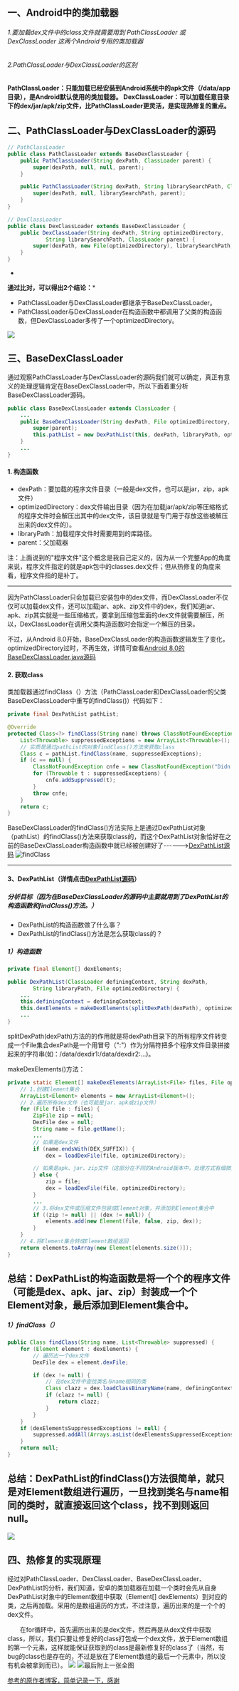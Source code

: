 ## 一、Android中的类加载器
###### 1.要加载dex文件中的class文件就需要用到 PathClassLoader 或 DexClassLoader 这两个Android专用的类加载器
###### 2.PathClassLoader与DexClassLoader的区别
**PathClassLoader：只能加载已经安装到Android系统中的apk文件（/data/app目录），是Android默认使用的类加载器。
DexClassLoader：可以加载任意目录下的dex/jar/apk/zip文件，比PathClassLoader更灵活，是实现热修复的重点。**

## 二、PathClassLoader与DexClassLoader的源码
```java
// PathClassLoader
public class PathClassLoader extends BaseDexClassLoader {
    public PathClassLoader(String dexPath, ClassLoader parent) {
        super(dexPath, null, null, parent);
    }

    public PathClassLoader(String dexPath, String librarySearchPath, ClassLoader parent) {
        super(dexPath, null, librarySearchPath, parent);
    }
}

// DexClassLoader
public class DexClassLoader extends BaseDexClassLoader {
    public DexClassLoader(String dexPath, String optimizedDirectory,
            String librarySearchPath, ClassLoader parent) {
        super(dexPath, new File(optimizedDirectory), librarySearchPath, parent);
    }
}

```
*
**通过比对，可以得出2个结论：***

- PathClassLoader与DexClassLoader都继承于BaseDexClassLoader。
- PathClassLoader与DexClassLoader在构造函数中都调用了父类的构造函数，但DexClassLoader多传了一个optimizedDirectory。

![](https://upload-images.jianshu.io/upload_images/4050443-0cca582fdd60f8a8.png?imageMogr2/auto-orient/strip%7CimageView2/2/w/700)


## 三、BaseDexClassLoader
通过观察PathClassLoader与DexClassLoader的源码我们就可以确定，真正有意义的处理逻辑肯定在BaseDexClassLoader中，所以下面着重分析BaseDexClassLoader源码。
```java
public class BaseDexClassLoader extends ClassLoader {
    ...
    public BaseDexClassLoader(String dexPath, File optimizedDirectory, String libraryPath, ClassLoader parent){
        super(parent);
        this.pathList = new DexPathList(this, dexPath, libraryPath, optimizedDirectory);
    }
    ...
}

```
#### 1. 构造函数
- dexPath：要加载的程序文件目录（一般是dex文件，也可以是jar，zip，apk文件）
- optimizedDirectory：dex文件输出目录（因为在加载jar/apk/zip等压缩格式的程序文件时会解压出其中的dex文件，该目录就是专门用于存放这些被解压出来的dex文件的）。
- libraryPath：加载程序文件时需要用到的库路径。
- parent：父加载器

注：上面说到的"程序文件"这个概念是我自己定义的，因为从一个完整App的角度来说，程序文件指定的就是apk包中的classes.dex文件；但从热修复的角度来看，程序文件指的是补丁。


------------

因为PathClassLoader只会加载已安装包中的dex文件，而DexClassLoader不仅仅可以加载dex文件，还可以加载jar、apk、zip文件中的dex，我们知道jar、apk、zip其实就是一些压缩格式，要拿到压缩包里面的dex文件就需要解压，所以，DexClassLoader在调用父类构造函数时会指定一个解压的目录。

不过，从Android 8.0开始，BaseDexClassLoader的构造函数逻辑发生了变化，optimizedDirectory过时，不再生效，详情可查看[Android 8.0的BaseDexClassLoader.java源码](http://androidxref.com/8.0.0_r4/xref/libcore/dalvik/src/main/java/dalvik/system/BaseDexClassLoader.java "Android 8.0的BaseDexClassLoader.java源码")

####  2. 获取class
类加载器通过findClass（）方法（PathClassLoader和DexClassLoader的父类BaseDexClassLoader中重写的findClass()）代码如下：
```java
private final DexPathList pathList;

@Override
protected Class<?> findClass(String name) throws ClassNotFoundException {
    List<Throwable> suppressedExceptions = new ArrayList<Throwable>();
    // 实质是通过pathList的对象findClass()方法来获取class
    Class c = pathList.findClass(name, suppressedExceptions);
    if (c == null) {
        ClassNotFoundException cnfe = new ClassNotFoundException("Didn't find class \"" + name + "\" on path: " + pathList);
        for (Throwable t : suppressedExceptions) {
            cnfe.addSuppressed(t);
        }
        throw cnfe;
    }
    return c;
}

```
BaseDexClassLoader的findClass()方法实际上是通过DexPathList对象（pathList）的findClass()方法来获取class的，而这个DexPathList对象恰好在之前的BaseDexClassLoader构造函数中就已经被创建好了------>[DexPathList源码](http://androidxref.com/8.0.0_r4/xref/libcore/dalvik/src/main/java/dalvik/system/DexPathList.java "DexPathList源码")
![findClass](https://upload-images.jianshu.io/upload_images/4050443-e3ae8e11a2d8a346.png "findClass")

------------


#### 3、DexPathList（详情点击[DexPathList源码](http://androidxref.com/8.0.0_r4/xref/libcore/dalvik/src/main/java/dalvik/system/DexPathList.java "DexPathList源码")）
##### 分析目标（*因为在BaseDexClassLoader的源码中主要就用到了DexPathList的构造函数和findClass()方法。*）
- DexPathList的构造函数做了什么事？
- DexPathList的findClass()方法是怎么获取class的？

##### 1）构造函数
```java
private final Element[] dexElements;

public DexPathList(ClassLoader definingContext, String dexPath,
        String libraryPath, File optimizedDirectory) {
    ...
    this.definingContext = definingContext;
    this.dexElements = makeDexElements(splitDexPath(dexPath), optimizedDirectory,suppressedExceptions);
    ...
}

```

splitDexPath(dexPath)方法的的作用就是将dexPath目录下的所有程序文件转变成一个File集合dexPath是一个用冒号（":"）作为分隔符把多个程序文件目录拼接起来的字符串(如：/data/dexdir1:/data/dexdir2:...)。

makeDexElements()方法：
```java
private static Element[] makeDexElements(ArrayList<File> files, File optimizedDirectory, ArrayList<IOException> suppressedExceptions) {
    // 1.创建Element集合
    ArrayList<Element> elements = new ArrayList<Element>();
    // 2.遍历所有dex文件（也可能是jar、apk或zip文件）
    for (File file : files) {
        ZipFile zip = null;
        DexFile dex = null;
        String name = file.getName();
        ...
        // 如果是dex文件
        if (name.endsWith(DEX_SUFFIX)) {
            dex = loadDexFile(file, optimizedDirectory);

        // 如果是apk、jar、zip文件（这部分在不同的Android版本中，处理方式有细微差别）
        } else {
            zip = file;
            dex = loadDexFile(file, optimizedDirectory);
        }
        ...
        // 3.将dex文件或压缩文件包装成Element对象，并添加到Element集合中
        if ((zip != null) || (dex != null)) {
            elements.add(new Element(file, false, zip, dex));
        }
    }
    // 4.将Element集合转成Element数组返回
    return elements.toArray(new Element[elements.size()]);
}

```
## 总结：DexPathList的构造函数是将一个个的程序文件（可能是dex、apk、jar、zip）封装成一个个Element对象，最后添加到Element集合中。

##### 1）findClass（）
```java
public Class findClass(String name, List<Throwable> suppressed) {
    for (Element element : dexElements) {
        // 遍历出一个dex文件
        DexFile dex = element.dexFile;

        if (dex != null) {
            // 在dex文件中查找类名与name相同的类
            Class clazz = dex.loadClassBinaryName(name, definingContext, suppressed);
            if (clazz != null) {
                return clazz;
            }
        }
    }
    if (dexElementsSuppressedExceptions != null) {
        suppressed.addAll(Arrays.asList(dexElementsSuppressedExceptions));
    }
    return null;
}
```
## 总结：DexPathList的findClass()方法很简单，就只是对Element数组进行遍历，一旦找到类名与name相同的类时，就直接返回这个class，找不到则返回null。
![](https://upload-images.jianshu.io/upload_images/4050443-ee027eee23530e76.png)

## 四、热修复的实现原理
经过对PathClassLoader、DexClassLoader、BaseDexClassLoader、DexPathList的分析，我们知道，安卓的类加载器在加载一个类时会先从自身DexPathList对象中的Element数组中获取（Element[] dexElements）到对应的类，之后再加载。采用的是数组遍历的方式，不过注意，遍历出来的是一个个的dex文件。

  在for循环中，首先遍历出来的是dex文件，然后再是从dex文件中获取class，所以，我们只要让修复好的class打包成一个dex文件，放于Element数组的第一个元素，这样就能保证获取到的class是最新修复好的class了（当然，有bug的class也是存在的，不过是放在了Element数组的最后一个元素中，所以没有机会被拿到而已）。
![](https://upload-images.jianshu.io/upload_images/4050443-20afe8a790dcaa91.png)
![最后附上一张全图](https://upload-images.jianshu.io/upload_images/4050443-317b22ba502af085.png "最后附上一张全图")


[参考的原作者博客，简单记录一下，感谢](https://www.jianshu.com/p/cb1f0702d59f "参考的原作者博客，简单记录一下，感谢")
